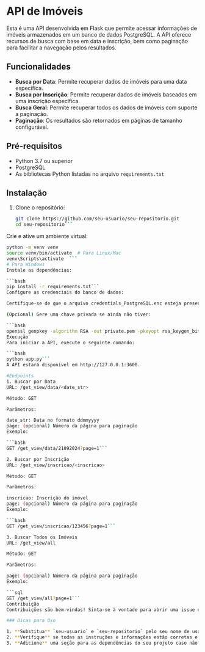 # API de Imóveis

Esta é uma API desenvolvida em Flask que permite acessar informações de imóveis armazenados em um banco de dados PostgreSQL. A API oferece recursos de busca com base em data e inscrição, bem como paginação para facilitar a navegação pelos resultados.

## Funcionalidades

- **Busca por Data**: Permite recuperar dados de imóveis para uma data específica.
- **Busca por Inscrição**: Permite recuperar dados de imóveis baseados em uma inscrição específica.
- **Busca Geral**: Permite recuperar todos os dados de imóveis com suporte a paginação.
- **Paginação**: Os resultados são retornados em páginas de tamanho configurável.

## Pré-requisitos

- Python 3.7 ou superior
- PostgreSQL
- As bibliotecas Python listadas no arquivo `requirements.txt`

## Instalação

1. Clone o repositório:

   ```bash
   git clone https://github.com/seu-usuario/seu-repositorio.git
   cd seu-repositorio```
Crie e ative um ambiente virtual:

```bash
python -m venv venv
source venv/bin/activate  # Para Linux/Mac
venv\Scripts\activate  ```
# Para Windows
Instale as dependências:

```bash
pip install -r requirements.txt```
Configure as credenciais do banco de dados:

Certifique-se de que o arquivo credentials_PostgreSQL.enc esteja presente no diretório do projeto. Esse arquivo deve conter as credenciais de conexão ao banco de dados PostgreSQL.

(Opcional) Gere uma chave privada se ainda não tiver:

```bash
openssl genpkey -algorithm RSA -out private.pem -pkeyopt rsa_keygen_bits:2048```
Execução
Para iniciar a API, execute o seguinte comando:

```bash
python app.py```
A API estará disponível em http://127.0.0.1:3600.

#Endpoints
1. Buscar por Data
URL: /get_view/data/<date_str>

Método: GET

Parâmetros:

date_str: Data no formato ddmmyyyy
page: (opcional) Número da página para paginação
Exemplo:

```bash
GET /get_view/data/21092024?page=1```

2. Buscar por Inscrição
URL: /get_view/inscricao/<inscricao>

Método: GET

Parâmetros:

inscricao: Inscrição do imóvel
page: (opcional) Número da página para paginação
Exemplo:

```bash
GET /get_view/inscricao/123456?page=1```

3. Buscar Todos os Imóveis
URL: /get_view/all

Método: GET

Parâmetros:

page: (opcional) Número da página para paginação
Exemplo:

```sql
GET /get_view/all?page=1```
Contribuição
Contribuições são bem-vindas! Sinta-se à vontade para abrir uma issue ou enviar um pull request.

### Dicas para Uso

1. **Substitua** `seu-usuario` e `seu-repositorio` pelo seu nome de usuário e o nome do repositório no GitHub.
2. **Verifique** se todas as instruções e informações estão corretas e atualizadas com base no seu projeto.
3. **Adicione** uma seção para as dependências do seu projeto caso não tenha um arquivo `requir

